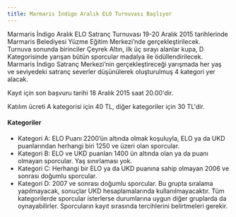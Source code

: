 ```yaml
---
title: Marmaris İndigo Aralık ELO Turnuvası Başlıyor
---
```

Marmaris İndigo Aralık ELO Satranç Turnuvası 19-20 Aralık 2015 tarihlerinde Marmaris Belediyesi Yüzme Eğitim Merkezi’nde gerçekleştirilecek.  
Turnuva sonunda birinciler Çeyrek Altın, ilk üç sırayı alanlar kupa, D Kategorisinde yarışan bütün sporcular madalya ile ödüllendirilecek. Marmaris İndigo Satranç Merkezi’nin gerçekleştireceği yarışmada her yaş ve seviyedeki satranç severler düşünülerek oluşturulmuş 4 kategori yer alacak.  

Kayıt için son başvuru tarihi 18 Aralık 2015 saat 20.00'dir.  

Katılım ücreti A kategorisi için 40 TL, diğer kategoriler için 30 TL'dir.  

#### Kategoriler
* Kategori A: ELO Puanı 2200’ün altında olmak koşuluyla, ELO ya da UKD puanlarından herhangi biri 1250 ve üzeri olan sporcular.
* Kategori B: ELO ve UKD puanları 1400 ün altında olan ya da puanı olmayan sporcular. Yaş sınırlaması yok.
* Kategori C: Herhangi bir ELO ya da UKD puanına sahip olmayan 2006 ve sonrası doğumlu sporcular.
* Kategori D: 2007 ve sonrası doğumlu sporcular. Bu grupta sıralama yapılmayacak, sonuçlar UKD hesaplamalarında kullanılmayacaktır.
Tüm kategorilerde sporcular isterlerse durumlarına uygun diğer gruplarda da oynayabilirler. Sporcuların kayıt sırasında tercihlerini belirtmeleri gerekir.
